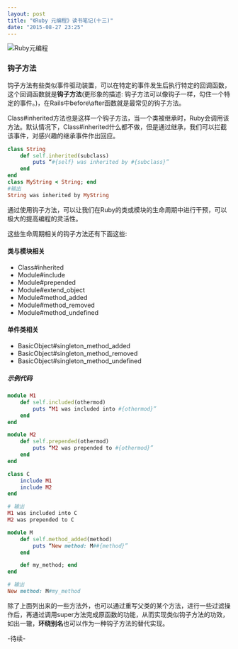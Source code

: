 ```yaml
---
layout: post
title: "《Ruby 元编程》读书笔记(十三)"
date: "2015-08-27 23:25"
---
```


![Ruby元编程]({{site.IMG_PATH}}/metaprogramming-1.jpg)

### 钩子方法

钩子方法有些类似事件驱动装置，可以在特定的事件发生后执行特定的回调函数，这个回调函数就是**钩子方法**(更形象的描述: 钩子方法可以像钩子一样，勾住一个特定的事件。)，在Rails中before\after函数就是最常见的钩子方法。

Class#inherited方法也是这样一个钩子方法，当一个类被继承时，Ruby会调用该方法。默认情况下，Class#inherited什么都不做，但是通过继承，我们可以拦截该事件，对感兴趣的继承事件作出回应。
```ruby
class String
    def self.inherited(subclass)
        puts “#{self} was inherited by #{subclass}”
    end
end
class MyString < String; end
#输出
String was inherited by MyString
```

通过使用钩子方法，可以让我们在Ruby的类或模块的生命周期中进行干预，可以极大的提高编程的灵活性。

这些生命周期相关的钩子方法还有下面这些:

#### 类与模块相关

+ Class#inherited
+ Module#include
+ Module#prepended
+ Module#extend_object
+ Module#method_added
+ Module#method_removed
+ Module#method_undefined

#### 单件类相关

+ BasicObject#singleton_method_added
+ BasicObject#singleton_method_removed
+ BasicObject#singleton_method_undefined

##### 示例代码
```ruby
module M1
    def self.included(othermod)
        puts “M1 was included into #{othermod}”
    end
end

module M2
    def self.prepended(othermod)
        puts “M2 was prepended to #{othermod}”
    end
end

class C
    include M1
    include M2
end

# 输出
M1 was included into C
M2 was prepended to C

module M
    def self.method_added(method)
        puts “New method: M##{method}”
    end

    def my_method; end
end

# 输出
New method: M#my_method
```

除了上面列出来的一些方法外，也可以通过重写父类的某个方法，进行一些过滤操作后，再通过调用super方法完成原函数的功能，从而实现类似钩子方法的功效，如出一辙，**环绕别名**也可以作为一种钩子方法的替代实现。

-待续-
